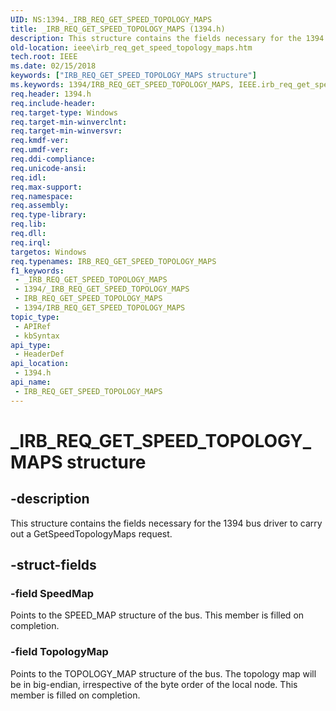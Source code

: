 ```yaml
---
UID: NS:1394._IRB_REQ_GET_SPEED_TOPOLOGY_MAPS
title: _IRB_REQ_GET_SPEED_TOPOLOGY_MAPS (1394.h)
description: This structure contains the fields necessary for the 1394 bus driver to carry out a GetSpeedTopologyMaps request.
old-location: ieee\irb_req_get_speed_topology_maps.htm
tech.root: IEEE
ms.date: 02/15/2018
keywords: ["IRB_REQ_GET_SPEED_TOPOLOGY_MAPS structure"]
ms.keywords: 1394/IRB_REQ_GET_SPEED_TOPOLOGY_MAPS, IEEE.irb_req_get_speed_topology_maps, IRB_REQ_GET_SPEED_TOPOLOGY_MAPS, IRB_REQ_GET_SPEED_TOPOLOGY_MAPS structure [Buses], _IRB_REQ_GET_SPEED_TOPOLOGY_MAPS
req.header: 1394.h
req.include-header: 
req.target-type: Windows
req.target-min-winverclnt: 
req.target-min-winversvr: 
req.kmdf-ver: 
req.umdf-ver: 
req.ddi-compliance: 
req.unicode-ansi: 
req.idl: 
req.max-support: 
req.namespace: 
req.assembly: 
req.type-library: 
req.lib: 
req.dll: 
req.irql: 
targetos: Windows
req.typenames: IRB_REQ_GET_SPEED_TOPOLOGY_MAPS
f1_keywords:
 - _IRB_REQ_GET_SPEED_TOPOLOGY_MAPS
 - 1394/_IRB_REQ_GET_SPEED_TOPOLOGY_MAPS
 - IRB_REQ_GET_SPEED_TOPOLOGY_MAPS
 - 1394/IRB_REQ_GET_SPEED_TOPOLOGY_MAPS
topic_type:
 - APIRef
 - kbSyntax
api_type:
 - HeaderDef
api_location:
 - 1394.h
api_name:
 - IRB_REQ_GET_SPEED_TOPOLOGY_MAPS
---
```


# _IRB_REQ_GET_SPEED_TOPOLOGY_MAPS structure


## -description

This structure contains the fields necessary for the 1394 bus driver to carry out a GetSpeedTopologyMaps request.

## -struct-fields

### -field SpeedMap

Points to the SPEED_MAP structure of the bus. This member is filled on completion.

### -field TopologyMap

Points to the TOPOLOGY_MAP structure of the bus. The topology map will be in big-endian, irrespective of the byte order of the local node. This member is filled on completion.

